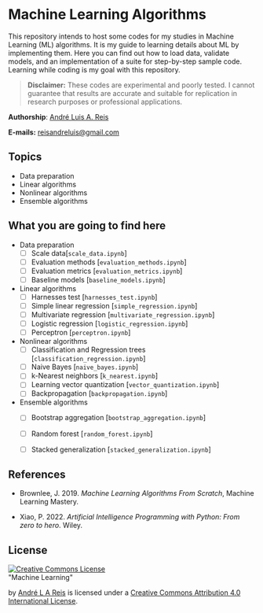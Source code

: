 # Machine Learning Algorithms

This repository intends to host some codes for my studies in Machine Learning (ML) algorithms. It is my guide to learning details about ML by implementing them. Here you can find out how to load data, validate models, and an implementation of a suite for step-by-step sample code. Learning while coding is my goal with this repository.

>**Disclaimer:** These codes are experimental and poorly tested. I cannot guarantee that results are accurate and suitable for replication in research purposes or professional applications. 

**Authorship**: [André Luis A. Reis](https://www.pinga-lab.org/people/andre.html)

**E-mails:** reisandreluis@gmail.com


## Topics

* Data preparation
* Linear algorithms
* Nonlinear algorithms
* Ensemble algorithms


## What you are going to find here

- Data preparation
    - [ ] Scale data[`scale_data.ipynb`]
    - [ ] Evaluation methods [`evaluation_methods.ipynb`]
    - [ ] Evaluation metrics [`evaluation_metrics.ipynb`]
    - [ ] Baseline models [`baseline_models.ipynb`]

- Linear algorithms 
    - [ ] Harnesses test [`harnesses_test.ipynb`]
    - [ ] Simple linear regression [`simple_regression.ipynb`]
    - [ ] Multivariate regression [`multivariate_regression.ipynb`]
    - [ ] Logistic regression [`logistic_regression.ipynb`]
    - [ ] Perceptron [`perceptron.ipynb`]

- Nonlinear algorithms 
    - [ ] Classification and Regression trees [`classification_regression.ipynb`]
    - [ ] Naive Bayes [`naive_bayes.ipynb`]
    - [ ] k-Nearest neighbors [`k_nearest.ipynb`]
    - [ ] Learning vector quantization [`vector_quantization.ipynb`]
    - [ ] Backpropagation [`backpropagation.ipynb`]

- Ensemble algorithms
    - [ ] Bootstrap aggregation [`bootstrap_aggregation.ipynb`]
    - [ ] Random forest [`random_forest.ipynb`]
    - [ ] Stacked generalization [`stacked_generalization.ipynb`] 



## References 

* Brownlee, J. 2019. *Machine Learning Algorithms From Scratch*, Machine Learning Mastery.

* Xiao, P. 2022. *Artificial Intelligence Programming with Python: From zero to hero*. Wiley.


## License

<a rel="license" href="http://creativecommons.org/licenses/by/4.0/"><img alt="Creative Commons License" style="border-width:0" src="https://i.creativecommons.org/l/by/4.0/88x31.png" /></a><br /><span xmlns:dct="http://purl.org/dc/terms/" href="http://purl.org/dc/dcmitype/Text" property="dct:title" rel="dct:type">"Machine Learning"</span>

by <a xmlns:cc="http://creativecommons.org/ns#" href="https://github.com/andrelreis/machine-learning" property="cc:attributionName" rel="cc:attributionURL">André L A Reis</a> is licensed under a <a rel="license" href="http://creativecommons.org/licenses/by/4.0/">Creative Commons Attribution 4.0 International License</a>.

